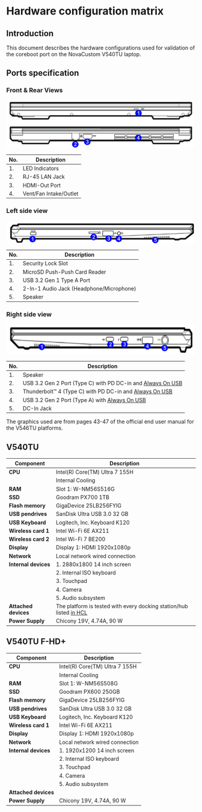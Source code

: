 # Hardware configuration matrix

## Introduction

This document describes the hardware configurations used for validation of the
coreboot port on the NovaCustom V540TU laptop.

## Ports specification

### Front & Rear Views

![](../../images/novacustom_v540tu_ports_front_rear_view.png)

| No.  | Description                                      |
|------|--------------------------------------------------|
| 1.   | LED Indicators                                   |
| 2.   | RJ-45 LAN Jack                                   |
| 3.   | HDMI-Out Port                                    |
| 4.   | Vent/Fan Intake/Outlet                           |

### Left side view

![](../../images/novacustom_v540tu_ports_left_view.png)

| No.  | Description                                      |
|------|--------------------------------------------------|
| 1.   | Security Lock Slot                               |
| 2.   | MicroSD Push-Push Card Reader                    |
| 3.   | USB 3.2 Gen 1 Type A Port                        |
| 4.   | 2-In-1 Audio Jack (Headphone/Microphone)         |
| 5.   | Speaker                                          |

### Right side view

![](../../images/novacustom_v540tu_ports_right_view.png)

| No. |                            Description                             |
| --- | ------------------------------------------------------------------ |
| 1.  | Speaker                                                            |
| 2.  | USB 3.2 Gen 2 Port (Type C) with PD DC-in and [Always On USB][aou] |
| 3.  | Thunderbolt™ 4 (Type C) with PD DC-in and [Always On USB][aou]     |
| 4.  | USB 3.2 Gen 2 Port (Type A) with [Always On USB][aou]              |
| 5.  | DC-In Jack                                                         |

[aou]: ../../dasharo-menu-docs/dasharo-system-features.md#power-management-options

The graphics used are from pages 43-47 of the official end user manual for the
V546TU platforms.

## V540TU

| Component                      | Description                                      |
|--------------------------------|--------------------------------------------------|
| **CPU**                        | Intel(R) Core(TM) Ultra 7 155H                   |
|                                | Internal Cooling                                 |
| **RAM**                        | Slot 1: W-NM56S516G                              |
| **SSD**                        | Goodram PX700 1TB                                |
| **Flash memory**               | GigaDevice 25LB256FYIG                           |
| **USB pendrives**              | SanDisk Ultra USB 3.0 32 GB                      |
| **USB Keyboard**               | Logitech, Inc. Keyboard K120                     |
| **Wireless card 1**            | Intel Wi-Fi 6E AX211                             |
| **Wireless card 2**            | Intel Wi-Fi 7 BE200                              |
| **Display**                    | Display 1: HDMI 1920x1080p                       |
| **Network**                    | Local network wired connection                   |
| **Internal devices**           | 1. 2880x1800 14 inch screen                      |
|                                | 2. Internal ISO keyboard                         |
|                                | 3. Touchpad                                      |
|                                | 4. Camera                                        |
|                                | 5. Audio subsystem                               |
| **Attached devices**           | The platform is tested with every docking station/hub listed [in HCL][HCL] |
| **Power Supply**               | Chicony 19V, 4.74A, 90 W                         |

## V540TU F-HD+

| Component                      | Description                                      |
|--------------------------------|--------------------------------------------------|
| **CPU**                        | Intel(R) Core(TM) Ultra 7 155H                   |
|                                | Internal Cooling                                 |
| **RAM**                        | Slot 1: W-NM56S508G                              |
| **SSD**                        | Goodram PX600 250GB                              |
| **Flash memory**               | GigaDevice 25LB256FYIG                           |
| **USB pendrives**              | SanDisk Ultra USB 3.0 32 GB                      |
| **USB Keyboard**               | Logitech, Inc. Keyboard K120                     |
| **Wireless card 1**            | Intel Wi-Fi 6E AX211                             |
| **Display**                    | Display 1: HDMI 1920x1080p                       |
| **Network**                    | Local network wired connection                   |
| **Internal devices**           | 1. 1920x1200 14 inch screen                      |
|                                | 2. Internal ISO keyboard                         |
|                                | 3. Touchpad                                      |
|                                | 4. Camera                                        |
|                                | 5. Audio subsystem                               |
| **Attached devices**           |       |
| **Power Supply**               | Chicony 19V, 4.74A, 90 W                         |

[HCL]: https://docs.dasharo.com/unified/novacustom/hcl/#v54-series
